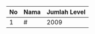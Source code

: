 | No | Nama            | Jumlah Level |
|----|-----------------|--------------|
| 1  | #    |    2009        |

